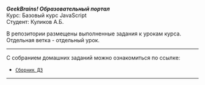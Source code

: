 ***GeekBrains! Образовательный портал***<br>
Курс: Базовый курс JavaScript<br>
Студент: Куликов А.Б.<br>

В репозитории размещены выполненные задания к урокам курса.
Отдельная ветка - отдельный урок.

---
С собранием домашних заданий можно ознакомиться по ссылке:
- [`Сборник ДЗ`](https://kkulikoff.github.io/js-l1-kulikov.github.io/)
---
